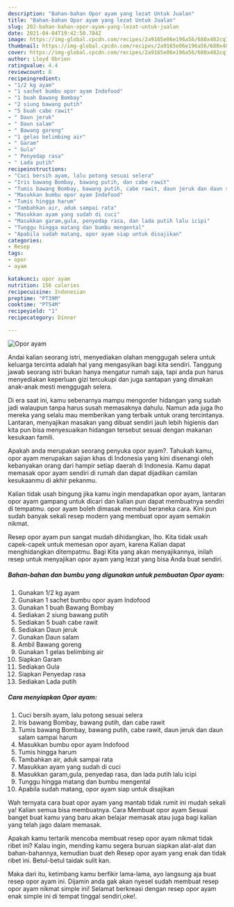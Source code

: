 ```yaml
---
description: "Bahan-bahan Opor ayam yang lezat Untuk Jualan"
title: "Bahan-bahan Opor ayam yang lezat Untuk Jualan"
slug: 202-bahan-bahan-opor-ayam-yang-lezat-untuk-jualan
date: 2021-04-04T19:42:50.784Z
image: https://img-global.cpcdn.com/recipes/2a9165e06e196a56/680x482cq70/opor-ayam-foto-resep-utama.jpg
thumbnail: https://img-global.cpcdn.com/recipes/2a9165e06e196a56/680x482cq70/opor-ayam-foto-resep-utama.jpg
cover: https://img-global.cpcdn.com/recipes/2a9165e06e196a56/680x482cq70/opor-ayam-foto-resep-utama.jpg
author: Lloyd Obrien
ratingvalue: 4.4
reviewcount: 8
recipeingredient:
- "1/2 kg ayam"
- "1 sachet bumbu opor ayam Indofood"
- "1 buah Bawang Bombay"
- "2 siung bawang putih"
- "5 buah cabe rawit"
- " Daun jeruk"
- " Daun salam"
- " Bawang goreng"
- "1 gelas belimbing air"
- " Garam"
- " Gula"
- " Penyedap rasa"
- " Lada putih"
recipeinstructions:
- "Cuci bersih ayam, lalu potong sesuai selera"
- "Iris bawang Bombay, bawang putih, dan cabe rawit"
- "Tumis bawang Bombay, bawang putih, cabe rawit, daun jeruk dan daun salam sampai harum"
- "Masukkan bumbu opor ayam Indofood"
- "Tumis hingga harum"
- "Tambahkan air, aduk sampai rata"
- "Masukkan ayam yang sudah di cuci"
- "Masukkan garam,gula, penyedap rasa, dan lada putih lalu icipi"
- "Tunggu hingga matang dan bumbu mengental"
- "Apabila sudah matang, opor ayam siap untuk disajikan"
categories:
- Resep
tags:
- opor
- ayam

katakunci: opor ayam 
nutrition: 156 calories
recipecuisine: Indonesian
preptime: "PT39M"
cooktime: "PT54M"
recipeyield: "1"
recipecategory: Dinner

---
```



![Opor ayam](https://img-global.cpcdn.com/recipes/2a9165e06e196a56/680x482cq70/opor-ayam-foto-resep-utama.jpg)

Andai kalian seorang istri, menyediakan olahan menggugah selera untuk keluarga tercinta adalah hal yang mengasyikan bagi kita sendiri. Tanggung jawab seorang istri bukan hanya mengatur rumah saja, tapi anda pun harus menyediakan keperluan gizi tercukupi dan juga santapan yang dimakan anak-anak mesti menggugah selera.

Di era  saat ini, kamu sebenarnya mampu mengorder hidangan yang sudah jadi walaupun tanpa harus susah memasaknya dahulu. Namun ada juga lho mereka yang selalu mau memberikan yang terbaik untuk orang tercintanya. Lantaran, menyajikan masakan yang dibuat sendiri jauh lebih higienis dan kita pun bisa menyesuaikan hidangan tersebut sesuai dengan makanan kesukaan famili. 



Apakah anda merupakan seorang penyuka opor ayam?. Tahukah kamu, opor ayam merupakan sajian khas di Indonesia yang kini disenangi oleh kebanyakan orang dari hampir setiap daerah di Indonesia. Kamu dapat memasak opor ayam sendiri di rumah dan dapat dijadikan camilan kesukaanmu di akhir pekanmu.

Kalian tidak usah bingung jika kamu ingin mendapatkan opor ayam, lantaran opor ayam gampang untuk dicari dan kalian pun dapat membuatnya sendiri di tempatmu. opor ayam boleh dimasak memalui beraneka cara. Kini pun sudah banyak sekali resep modern yang membuat opor ayam semakin nikmat.

Resep opor ayam pun sangat mudah dihidangkan, lho. Kita tidak usah capek-capek untuk memesan opor ayam, karena Kalian dapat menghidangkan ditempatmu. Bagi Kita yang akan menyajikannya, inilah resep untuk menyajikan opor ayam yang lezat yang bisa Anda buat sendiri.

<!--inarticleads1-->

##### Bahan-bahan dan bumbu yang digunakan untuk pembuatan Opor ayam:

1. Gunakan 1/2 kg ayam
1. Gunakan 1 sachet bumbu opor ayam Indofood
1. Gunakan 1 buah Bawang Bombay
1. Sediakan 2 siung bawang putih
1. Sediakan 5 buah cabe rawit
1. Sediakan  Daun jeruk
1. Gunakan  Daun salam
1. Ambil  Bawang goreng
1. Gunakan 1 gelas belimbing air
1. Siapkan  Garam
1. Sediakan  Gula
1. Siapkan  Penyedap rasa
1. Sediakan  Lada putih




<!--inarticleads2-->

##### Cara menyiapkan Opor ayam:

1. Cuci bersih ayam, lalu potong sesuai selera
1. Iris bawang Bombay, bawang putih, dan cabe rawit
1. Tumis bawang Bombay, bawang putih, cabe rawit, daun jeruk dan daun salam sampai harum
1. Masukkan bumbu opor ayam Indofood
1. Tumis hingga harum
1. Tambahkan air, aduk sampai rata
1. Masukkan ayam yang sudah di cuci
1. Masukkan garam,gula, penyedap rasa, dan lada putih lalu icipi
1. Tunggu hingga matang dan bumbu mengental
1. Apabila sudah matang, opor ayam siap untuk disajikan




Wah ternyata cara buat opor ayam yang mantab tidak rumit ini mudah sekali ya! Kalian semua bisa membuatnya. Cara Membuat opor ayam Sesuai banget buat kamu yang baru akan belajar memasak atau juga bagi kalian yang telah jago dalam memasak.

Apakah kamu tertarik mencoba membuat resep opor ayam nikmat tidak ribet ini? Kalau ingin, mending kamu segera buruan siapkan alat-alat dan bahan-bahannya, kemudian buat deh Resep opor ayam yang enak dan tidak ribet ini. Betul-betul taidak sulit kan. 

Maka dari itu, ketimbang kamu berfikir lama-lama, ayo langsung aja buat resep opor ayam ini. Dijamin anda gak akan nyesel sudah membuat resep opor ayam nikmat simple ini! Selamat berkreasi dengan resep opor ayam enak simple ini di tempat tinggal sendiri,oke!.

